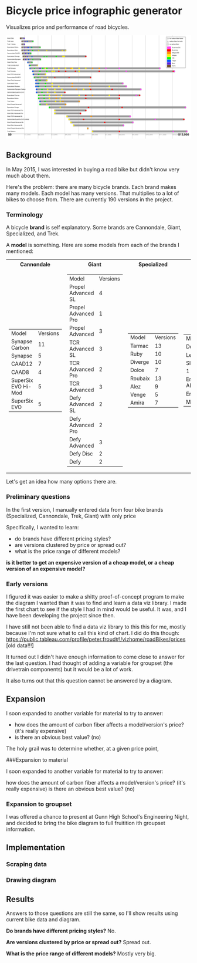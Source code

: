 # Bicycle price infographic generator

Visualizes price and performance of road bicycles.

<p align="center" style="text-align: center">
<img src="sample_output/sample_output.png?raw=true" alt="Bike price infographic">
</p>




## Background

In May 2015, I was interested in buying a road bike but didn't know very much about them.

Here's the problem:  there are many bicycle brands. Each brand makes many models. Each model has many versions.  That multiplies to a lot of bikes to choose from. There are currently 190 versions in the project.

### Terminology

A bicycle **brand** is self explanatory. Some brands are Cannondale, Giant, Specialized, and Trek.

A **model** is something. Here are some models from each of the brands I mentioned:

<table border="0">
<tr>
<th>Cannondale</th>
<th>Giant</th>
<th>Specialized</th>
<th>Trek</th>
</tr><tr>
<td>
<table>
  <tr>
    <td>Model</td>
    <td>Versions</td>
  </tr>
  <tr>
    <td>Synapse Carbon</td>
    <td>11</td>
  </tr>
  <tr>
    <td>Synapse</td>
    <td>5</td>
  </tr>
  <tr>
    <td>CAAD12</td>
    <td>7</td>
  </tr>
  <tr>
    <td>CAAD8</td>
    <td>4</td>
  </tr>
    <tr>
    <td>SuperSix EVO Hi-Mod</td>
    <td>5</td>
  </tr>
    <tr>
    <td>SuperSix EVO</td>
    <td>5</td>
  </tr>
</table>
</td>
<td>
<table>
  <tr>
  <td>Model</td>
  <td>Versions</td>
  </tr>
  <tr>
  <td>Propel Advanced SL</td>
    <td>4</td>
  </tr>
  <tr>
  <td>Propel Advanced Pro</td>
    <td>1</td>
  </tr>
  <tr>
    <td>Propel Advanced</td>
    <td>3</td>
  </tr>
  <tr>
    <td>TCR Advanced SL</td>
    <td>3</td>
  </tr>
  <tr>
    <td>TCR Advanced Pro</td>
    <td>2</td>
  </tr>
  <tr>
    <td>TCR Advanced</td>
    <td>3</td>
  </tr>
  <tr>
    <td>Defy Advanced SL</td>
    <td>2</td>
  </tr>
    <tr>
    <td>Defy Advanced Pro</td>
    <td>2</td>
  </tr>
  <tr>
    <td>Defy Advanced</td>
    <td>3</td>
  </tr>
    <tr>
    <td>Defy Disc</td>
    <td>2</td>
  </tr>
    <tr>
    <td>Defy</td>
    <td>2</td>
  </tr>
</table>

</td>
<td>
<table>
  <tr>
    <td>Model</td>
    <td>Versions</td>
  </tr>
  <tr>
    <td>Tarmac</td>
    <td>13</td>
  </tr>
  <tr>
    <td>Ruby</td>
    <td>10</td>
  </tr>
  <tr>
    <td>Diverge</td>
    <td>10</td>
  </tr>
  <tr>
    <td>Dolce</td>
    <td>7</td>
  </tr>
  <tr>
    <td>Roubaix</td>
    <td>13</td>
  </tr>
  <tr>
    <td>Alez</td>
    <td>9</td>
  </tr>
  <tr>
    <td>Venge</td>
    <td>5</td>
  </tr>
    <tr>
    <td>Amira</td>
    <td>7</td>
  </tr>
</table>

</td>
<td>
<table>
  <tr>
    <td>Model</td>
    <td>Versions</td>
  </tr>
  <tr>
    <td>Domane</td>
    <td>19</td>
  </tr>
  <tr>
    <td>Lexa</td>
    <td>4</td>
  </tr>
  <tr>
    <td>Slique</td>
    <td>6</td>
  </tr>
  <tr>
    <td>1 Series</td>
    <td>2</td>
  </tr>
    <tr>
    <td>Emonda ALR</td>
    <td>3</td>
  </tr>
    <tr>
    <td>Emonda</td>
    <td>14</td>
  </tr>
  <tr>
    <td>Madone</td>
    <td>4</td>
  </tr>
</table>
</td>
</tr>
</table>
Let's get an idea how many options there are.


### Preliminary questions

In the first version, I manually entered data from four bike brands (Specialized, Cannondale, Trek, Giant) with only price

Specifically, I wanted to learn:

* do brands have different pricing styles?
* are versions clustered by price or spread out?
* what is the price range of different models?

**is it better to get an expensive version of a cheap model, or a cheap version of an expensive model?**


### Early versions

I figured it was easier to make a shitty proof-of-concept program to make the diagram I wanted than it was to find and learn a data viz library. I made the first chart to see if the style I had in mind would be useful. It was, and I have been developing the project since then.

I have still not been able to find a data viz library to this this for me, mostly because I'm not sure what to call this kind of chart. I did do this though: https://public.tableau.com/profile/peter.froud#!/vizhome/roadBikes/prices [old data!!!]

It turned out I didn't have enough information to come close to answer for the last question. I had thought of adding a variable for groupset (the drivetrain components) but it would be a lot of work.

It also turns out that this question cannot be answered by a diagram.

## Expansion 

I soon expanded to another variable for material to try to answer:

- how does the amount of carbon fiber affects a model/version's price? (it's really expensive)
- is there an obvious best value? (no)

The holy grail was to determine whether, at a given price point, 

###Expansion to material

I soon expanded to another variable for material to try to answer:

how does the amount of carbon fiber affects a model/version's price? (it's really expensive)
is there an obvious best value? (no)


### Expansion to groupset

I was offered a chance to present at Gunn High School's Engineering Night, and decided to bring the bike diagram to full fruitition ith groupset information. 



## Implementation

### Scraping data

### Drawing diagram

## Results

Answers to those questions are still the same, so I'll show results using current bike data and diagram.

**Do brands have different pricing styles?**
No.

**Are versions clustered by price or spread out?**
Spread out.

**What is the price range of different models?**
Mostly very big.
